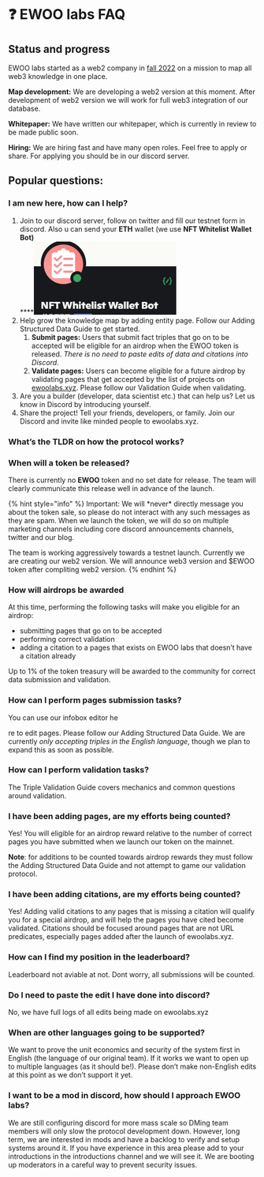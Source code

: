 # ❓ EWOO labs FAQ

## Status and progress

EWOO labs started as a web2 company in [fall 2022](https://twitter.com/EWOO\_labs/status/1580482411871076352) on a mission to map all web3 knowledge in one place.&#x20;

**Map development:** We are developing a web2 version at this moment. After development of web2 version we will work for full web3 integration of our database.

**Whitepaper:** We have written our whitepaper, which is currently in review to be made public soon.

**Hiring:** We are hiring fast and have many open roles. Feel free to apply or share. For applying you should be in our discord server.

## Popular questions:

### I am new here, how can I help?

1. Join to our discord server, follow on twitter and fill our testnet form in discord. Also u can send your **ETH** wallet (we use **NFT Whitelist Wallet Bot)** \
   ****![](<.gitbook/assets/image (1) (1).png>)
2. Help grow the knowledge map by adding entity page. Follow our Adding Structured Data Guide to get started.
   1. **Submit pages:** Users that submit fact triples that go on to be accepted will be eligible for an airdrop when the EWOO token is released. _There is no need to paste edits of data and citations into Discord_.
   2. **Validate pages:** Users can become eligible for a future airdrop by validating pages that get accepted by the list of projects on [ewoolabs.xyz](https://ewoolabs.xyz/). Please follow our Validation Guide when validating.
3. Are you a builder (developer, data scientist etc.) that can help us? Let us know in Discord by introducing yourself.
4. Share the project! Tell your friends, developers, or family. Join our Discord and invite like minded people to ewoolabs.xyz.

### **What’s the TLDR on how the protocol works?**

### When will a token be released?

There is currently no **EWOO** token and no set date for release. The team will clearly communicate this release well in advance of the launch.

{% hint style="info" %}
Important: We will \*never\* directly message you about the token sale, so please do not interact with any such messages as they are spam. When we launch the token, we will do so on multiple marketing channels including core discord announcements channels, twitter and our blog.

The team is working aggressively towards a testnet launch. Currently we are creating our web2 version. We will announce web3 version and $EWOO token after compliting web2 version.&#x20;
{% endhint %}

### **How will airdrops be awarded**

At this time, performing the following tasks will make you eligible for an airdrop:

* submitting pages that go on to be accepted
* performing correct validation
* adding a citation to a pages that exists on EWOO labs that doesn’t have a citation already

Up to 1% of the token treasury will be awarded to the community for correct data submission and validation.

### How can I perform pages submission tasks?

You can use our infobox editor he

re to edit pages. Please follow our Adding Structured Data Guide. We are currently _only accepting triples in the English language_, though we plan to expand this as soon as possible.

### How can I perform validation tasks?

The Triple Validation Guide covers mechanics and common questions around validation.

### I have been adding pages, are my efforts being counted?

Yes! You will eligible for an airdrop reward relative to the number of correct pages you have submitted when we launch our token on the mainnet.

**Note**: for additions to be counted towards airdrop rewards they must follow the Adding Structured Data Guide and not attempt to game our validation protocol.

### I have been adding citations, are my efforts being counted?

Yes! Adding valid citations to any pages that is missing a citation will qualify you for a special airdrop, and will help the pages you have cited become validated. Citations should be focused around pages that are not URL predicates, especially pages added after the launch of ewoolabs.xyz.

### How can I find my position in the leaderboard?

Leaderboard not aviable at not. Dont worry, all submissions will be counted.

### **Do I need to paste the edit I have done into discord?**

No, we have full logs of all edits being made on ewoolabs.xyz

### **When are other languages going to be supported?**

We want to prove the unit economics and security of the system first in English (the language of our original team). If it works we want to open up to multiple languages (as it should be!). Please don’t make non-English edits at this point as we don’t support it yet.

### **I want to be a mod in discord, how should I approach EWOO labs?**

We are still configuring discord for more mass scale so DMing team members will only slow the protocol development down. However, long term, we are interested in mods and have a backlog to verify and setup systems around it. If you have experience in this area please add to your introductions in the introductions channel and we will see it. We are booting up moderators in a careful way to prevent security issues.

